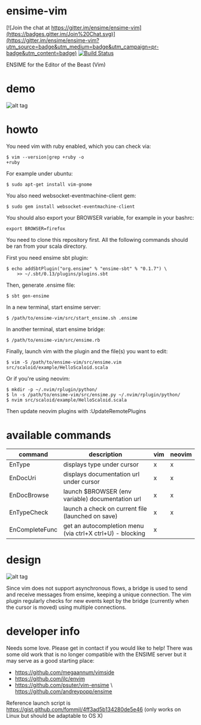 
# ensime-vim

[![Join the chat at https://gitter.im/ensime/ensime-vim](https://badges.gitter.im/Join%20Chat.svg)](https://gitter.im/ensime/ensime-vim?utm_source=badge&utm_medium=badge&utm_campaign=pr-badge&utm_content=badge)
[![Build Status](https://drone.io/github.com/yazgoo/ensime-vim/status.png)](https://drone.io/github.com/yazgoo/ensime-vim/latest)

ENSIME for the Editor of the Beast (Vim)

# demo

![alt tag](https://raw.github.com/yazgoo/ensime-vim/master/doc/demo.gif)

# howto

You need vim with ruby enabled, which you can check via:

    $ vim --version|grep +ruby -o
    +ruby

For example under ubuntu:
    
    $ sudo apt-get install vim-gnome

You also need websocket-eventmachine-client gem:

    $ sudo gem install websocket-eventmachine-client

You should also export your BROWSER variable, for example in your bashrc:

    export BROWSER=firefox

You need to clone this repository first.
All the following commands should be ran from your scala directory.

First you need ensime sbt plugin:    
    
    $ echo addSbtPlugin("org.ensime" % "ensime-sbt" % "0.1.7") \
        >> ~/.sbt/0.13/plugins/plugins.sbt

Then, generate .ensime file:

    $ sbt gen-ensime

In a new terminal, start ensime server:

    $ /path/to/ensime-vim/src/start_ensime.sh .ensime

In another terminal, start ensime bridge:

    $ /path/to/ensime-vim/src/ensime.rb

Finally, launch vim with the plugin and the file(s) you want to edit:

    $ vim -S /path/to/ensime-vim/src/ensime.vim src/scaloid/example/HelloScaloid.scala

Or if you're using neovim:

    $ mkdir -p ~/.nvim/rplugin/python/
    $ ln -s /path/to/ensime-vim/src/ensime.py ~/.nvim/rplugin/python/
    $ nvim src/scaloid/example/HelloScaloid.scala

Then update neovim plugins with :UpdateRemotePlugins

# available commands


command         |   description                                                | vim | neovim
----------------|--------------------------------------------------------------|-----|-------
EnType          | displays type under cursor                                   |  x  |   x
EnDocUri        | displays documentation url under cursor                      |  x  |   x
EnDocBrowse     | launch $BROWSER (env variable) documentation url             |  x  |   x
EnTypeCheck     | launch a check on current file (launched on save)            |  x  |   x
EnCompleteFunc  | get an autocompletion menu (via ctrl+X ctrl+U) - blocking    |  x  |   


# design

![alt tag](https://raw.github.com/yazgoo/ensime-vim/master/ensime-vim.png)

Since vim does not support asynchronous flows,
a bridge is used to send and receive messages from ensime,
keeping a unique connection.
The vim plugin regularly checks for new events kept by the bridge 
(currently when the cursor is moved) using multiple connections.

# developer info

Needs some love. Please get in contact if you would like to help! There was some old work that is no longer compatible with the ENSIME server but it may serve as a good starting place:

* https://github.com/megaannum/vimside
* https://github.com/jlc/envim
* https://github.com/psuter/vim-ensime \ https://github.com/andreypopp/ensime

Reference launch script is https://gist.github.com/fommil/4ff3ad5b134280de5e46 (only works on Linux but should be adaptable to OS X)
